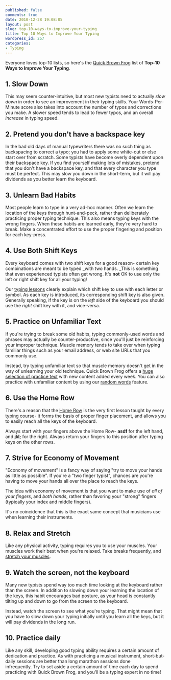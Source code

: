 ```yaml
---
published: false
comments: true
date: 2010-12-28 19:08:05
layout: post
slug: top-10-ways-to-improve-your-typing
title: Top 10 Ways to Improve Your Typing
wordpress_id: 257
categories:
- Typing
---
```


Everyone loves top-10 lists, so here's the [Quick Brown Frog](http://quickbrownfrog.com) list of **Top-10 Ways to Improve Your Typing**.


## 1. Slow Down


This may seem counter-intuitive, but most new typists need to actually _slow down_ in order to see an improvement in their typing skills. Your Words-Per-Minute score also takes into account the number of typos and corrections you make. A slower speed tends to lead to fewer typos, and an overall _increase_ in typing speed.


## 2. Pretend you don't have a backspace key


In the bad old days of manual typewriters there was no such thing as backspacing to correct a typo; you had to apply some white-out or else start over from scratch. Some typists have become overly dependent upon their backspace key. If you find yourself making lots of mistakes, pretend that you don't have a backspace key, and that every character you type must be perfect. This may slow you down in the short-term, but it will pay dividends as you better learn the keyboard.


## 3. Unlearn Bad Habits


Most people learn to type in a very ad-hoc manner. Often we learn the location of the keys through hunt-and-peck, rather than deliberately practicing proper typing technique. This also means typing keys with the wrong fingers. When these habits are learned early, they're very hard to break. Make a concentrated effort to use the proper fingering and position for each key-press.


## 4. Use Both Shift Keys


Every keyboard comes with two shift keys for a good reason- certain key combinations are meant to be typed _with two hands. _This is something that even experienced typists often get wrong. It's **not** OK to use only the left or right shift key for all your typing!

Our [typing lessons](http://quickbrownfrog#!lessons:) clearly explain which shift key to use with each letter or symbol. As each key is introduced, its corresponding shift key is also given. Generally speaking, if the key is on the _left_ side of the keyboard you should use the _right_ shift key with it, and vice-versa.


## 5. Practice on Unfamiliar Text


If you're trying to break some old habits, typing commonly-used words and phrases may actually be counter-productive, since you'll just be reinforcing your improper technique. Muscle memory tends to take over when typing familiar things such as your email address, or web site URLs that you commonly use.

Instead, try typing unfamiliar text so that muscle memory doesn't get in the way of unlearning your old technique. Quick Brown Frog offers a [huge selection of practice text](http://quickbrownfrog.com#!practice:) with new content added every week. You can also practice with unfamiliar content by using our [random words](http://quickbrownfrog.com#!practice:) feature.


## 6. Use the Home Row


There's a reason that the [Home Row](http://www.quickbrownfrog.com/#!typing:lesson:lesson001:0) is the very first lesson taught by every typing course- it forms the basis of proper finger placement, and allows you to easily reach all the keys of the keyboard.

Always start with your fingers above the Home Row- **asdf** for the left hand, and **jkl;** for the right. Always return your fingers to this position after typing keys on the other rows.


## 7. Strive for Economy of Movement


"Economy of movement" is a fancy way of saying "try to move your hands as little as possible". If you're a "two finger typist", chances are you're having to move your hands all over the place to reach the keys.

The idea with economy of movement is that you want to make use of _all of your fingers_, and _both hands_, rather than favoring your "strong" fingers (typically your index and middle fingers).

It's no coincidence that this is the exact same concept that musicians use when learning their instruments.


## 8. Relax and Stretch


Like any physical activity, typing requires you to use your muscles. Your muscles work their best when you're relaxed. Take breaks frequently, and [stretch your muscles](http://exercise.about.com/od/flexibilityworkouts/tp/officestretches.htm).


## 9. Watch the screen, not the keyboard


Many new typists spend way too much time looking at the keyboard rather than the screen. In addition to slowing down your learning the location of the keys, this habit encourages bad posture, as your head is constantly tilting up and down to go from the screen to the keyboard.

Instead, watch the screen to see what you're typing. That might mean that you have to slow down your typing initially until you learn all the keys, but it will pay dividends in the long run.


## 10. Practice daily


Like any skill, developing good typing ability requires a certain amount of dedication and practice. As with practicing a musical instrument, short-but-daily sessions are better than long marathon sessions done infrequently. Try to set aside a certain amount of time each day to spend practicing with Quick Brown Frog, and you'll be a typing expert in no time!
